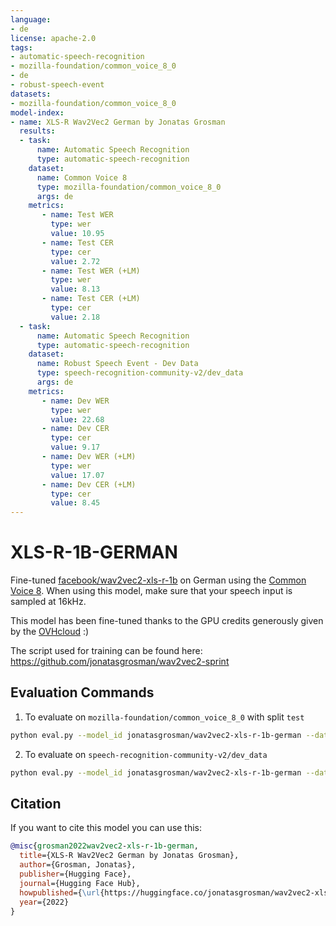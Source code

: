 ```yaml
---
language:
- de
license: apache-2.0
tags:
- automatic-speech-recognition
- mozilla-foundation/common_voice_8_0
- de
- robust-speech-event
datasets:
- mozilla-foundation/common_voice_8_0
model-index:
- name: XLS-R Wav2Vec2 German by Jonatas Grosman
  results:
  - task: 
      name: Automatic Speech Recognition 
      type: automatic-speech-recognition
    dataset:
      name: Common Voice 8
      type: mozilla-foundation/common_voice_8_0
      args: de
    metrics:
       - name: Test WER
         type: wer
         value: 10.95
       - name: Test CER
         type: cer
         value: 2.72
       - name: Test WER (+LM)
         type: wer
         value: 8.13
       - name: Test CER (+LM)
         type: cer
         value: 2.18
  - task: 
      name: Automatic Speech Recognition
      type: automatic-speech-recognition
    dataset:
      name: Robust Speech Event - Dev Data
      type: speech-recognition-community-v2/dev_data
      args: de
    metrics:
       - name: Dev WER
         type: wer
         value: 22.68
       - name: Dev CER
         type: cer
         value: 9.17
       - name: Dev WER (+LM)
         type: wer
         value: 17.07
       - name: Dev CER (+LM)
         type: cer
         value: 8.45
---
```


# XLS-R-1B-GERMAN

Fine-tuned [facebook/wav2vec2-xls-r-1b](https://huggingface.co/facebook/wav2vec2-xls-r-1b) on German using the [Common Voice 8](https://huggingface.co/datasets/mozilla-foundation/common_voice_8_0).
When using this model, make sure that your speech input is sampled at 16kHz.

This model has been fine-tuned thanks to the GPU credits generously given by the [OVHcloud](https://www.ovhcloud.com/en/public-cloud/ai-training/) :)

The script used for training can be found here: https://github.com/jonatasgrosman/wav2vec2-sprint

## Evaluation Commands

1. To evaluate on `mozilla-foundation/common_voice_8_0` with split `test`

```bash
python eval.py --model_id jonatasgrosman/wav2vec2-xls-r-1b-german --dataset mozilla-foundation/common_voice_8_0 --config de --split test
```

2. To evaluate on `speech-recognition-community-v2/dev_data`

```bash
python eval.py --model_id jonatasgrosman/wav2vec2-xls-r-1b-german --dataset speech-recognition-community-v2/dev_data --config de --split validation --chunk_length_s 5.0 --stride_length_s 1.0
```

## Citation
If you want to cite this model you can use this:

```bibtex
@misc{grosman2022wav2vec2-xls-r-1b-german,
  title={XLS-R Wav2Vec2 German by Jonatas Grosman},
  author={Grosman, Jonatas},
  publisher={Hugging Face},
  journal={Hugging Face Hub},
  howpublished={\url{https://huggingface.co/jonatasgrosman/wav2vec2-xls-r-1b-german}},
  year={2022}
}
```